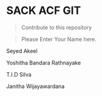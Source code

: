 # SACK ACF GIT

> Contribute to this repository

> Please Enter Your Name here.


Seyed Akeel

Yoshitha Bandara Rathnayake

T.I.D Silva

Janitha Wijayawardana

